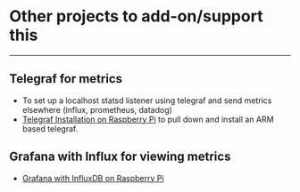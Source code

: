 # Other projects to add-on/support this
---

## Telegraf for metrics
* To set up a localhost statsd listener using telegraf and send metrics elsewhere (influx,
  prometheus, datadog)
* [Telegraf Installation on Raspberry Pi](https://github.com/RebelIT/ansible-telegraf) to pull down and install an ARM based telegraf.

## Grafana with Influx for viewing metrics
* [Grafana with InfluxDB on Raspberry Pi](https://github.com/RebelIT/ansible-piMetrics)
